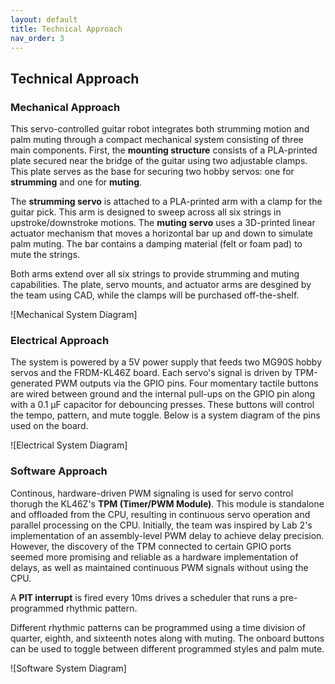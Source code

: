 ```yaml
---
layout: default
title: Technical Approach
nav_order: 3
---
```

## Technical Approach
### Mechanical Approach
This servo-controlled guitar robot integrates both strumming motion and palm muting through a compact mechanical system consisting of three main components. First, the **mounting structure** consists of a PLA-printed plate secured near the bridge of the guitar using two adjustable clamps. This plate serves as the base for securing two hobby servos: one for **strumming** and one for **muting**. 

The **strumming servo** is attached to a PLA-printed arm with a clamp for the guitar pick. This arm is designed to sweep across all six strings in upstroke/downstroke motions. The **muting servo** uses a 3D-printed linear actuator mechanism that moves a horizontal bar up and down to simulate palm muting. The bar contains a damping material (felt or foam pad) to mute the strings. 

Both arms extend over all six strings to provide strumming and muting capabilities. The plate, servo mounts, and actuator arms are desgined by the team using CAD, while the clamps will be purchased off-the-shelf.

![Mechanical System Diagram]

### Electrical Approach
The system is powered by a 5V power supply that feeds two MG90S hobby servos and the FRDM-KL46Z board. Each servo's signal is driven by TPM-generated PWM outputs via the GPIO pins. Four momentary tactile buttons are wired between ground and the internal pull-ups on the GPIO pin along with a 0.1 µF capacitor for debouncing presses. These buttons will control the tempo, pattern, and mute toggle. Below is a system diagram of the pins used on the board.

![Electrical System Diagram]

### Software Approach
Continous, hardware-driven PWM signaling is used for servo control thorugh the KL46Z's **TPM (Timer/PWM Module)**. This module is standalone and offloaded from the CPU, resulting in continuous servo operation and parallel processing on the CPU. Initially, the team was inspired by Lab 2's implementation of an assembly-level PWM delay to achieve delay precision. However, the discovery of the TPM connected to certain GPIO ports seemed more promising and reliable as a hardware implementation of delays, as well as maintained continuous PWM signals without using the CPU. 

A **PIT interrupt** is fired every 10ms drives a scheduler that runs a pre-programmed rhythmic pattern.

Different rhythmic patterns can be programmed using a time division of quarter, eighth, and sixteenth notes along with muting. The onboard buttons can be used to toggle between different programmed styles and palm mute.

![Software System Diagram]